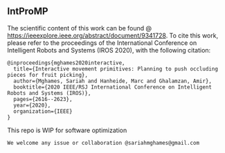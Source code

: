 ## IntProMP

The scientific content of this work can be found @ https://ieeexplore.ieee.org/abstract/document/9341728. To cite this work, please refer to the proceedings of the International Conference on Intelligent Robots and Systems (IROS 2020), with the following citation:

```
@inproceedings{mghames2020interactive,
  title={Interactive movement primitives: Planning to push occluding pieces for fruit picking},
  author={Mghames, Sariah and Hanheide, Marc and Ghalamzan, Amir},
  booktitle={2020 IEEE/RSJ International Conference on Intelligent Robots and Systems (IROS)},
  pages={2616--2623},
  year={2020},
  organization={IEEE}
}
```

This repo is WIP for software optimization

```
We welcome any issue or collaboration @sariahmghames@gmail.com
```


